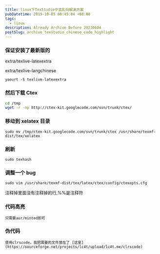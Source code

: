 ```yaml
---
title: linux下TexStudio中文乱码解决方案
pubDatetime: 2015-10-05 00:45:04 +08:00
tags:
  - linux
description: Already Archive Before 20230604
postSlug: archive_texstudio_chinese_code_highlight
---
```


### 保证安装了最新版的

extra/texlive-latexextra

extra/texlive-langchinese

`yaourt -S texlive-latexextra`

### 然后下载 Ctex

```bash
cd /tmp
wget -r -np http://ctex-kit.googlecode.com/svn/trunk/ctex/
```

### 移动到 xelatex 目录

`sudo mv /tmp/ctex-kit.googlecode.com/svn/trunk/ctex /usr/share/texmf-dist/tex/xelatex`

### 刷新

`sudo texhash`

### 调整一个 bug

`sudo vim /usr/share/texmf-dist/tex/latex/ctex/config/ctexopts.cfg`

注释掉里面没有注释掉的行,%%是注释符

### 代码高亮

    只需要aur/minted即可

### 伪代码

    使用clrscode，我把需要的文件放在了 [这里](https://sourceforge.net/projects/lc4t/upload/lc4t.me/clrscode)
